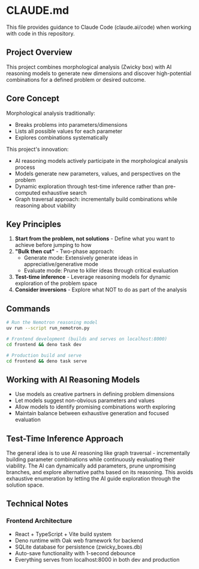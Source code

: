 # CLAUDE.md

This file provides guidance to Claude Code (claude.ai/code) when working with code in this repository.

## Project Overview

This project combines morphological analysis (Zwicky box) with AI reasoning models to generate new dimensions and discover high-potential combinations for a defined problem or desired outcome.

## Core Concept

Morphological analysis traditionally:
- Breaks problems into parameters/dimensions
- Lists all possible values for each parameter
- Explores combinations systematically

This project's innovation:
- AI reasoning models actively participate in the morphological analysis process
- Models generate new parameters, values, and perspectives on the problem
- Dynamic exploration through test-time inference rather than pre-computed exhaustive search
- Graph traversal approach: incrementally build combinations while reasoning about viability

## Key Principles

1. **Start from the problem, not solutions** - Define what you want to achieve before jumping to how
2. **"Bulk then cut"** - Two-phase approach:
   - Generate mode: Extensively generate ideas in appreciative/generative mode
   - Evaluate mode: Prune to killer ideas through critical evaluation
3. **Test-time inference** - Leverage reasoning models for dynamic exploration of the problem space
4. **Consider inversions** - Explore what NOT to do as part of the analysis

## Commands

```bash
# Run the Nemotron reasoning model
uv run --script run_nemotron.py

# Frontend development (builds and serves on localhost:8000)
cd frontend && deno task dev

# Production build and serve
cd frontend && deno task serve
```

## Working with AI Reasoning Models

- Use models as creative partners in defining problem dimensions
- Let models suggest non-obvious parameters and values
- Allow models to identify promising combinations worth exploring
- Maintain balance between exhaustive generation and focused evaluation

## Test-Time Inference Approach

The general idea is to use AI reasoning like graph traversal - incrementally building parameter combinations while continuously evaluating their viability. The AI can dynamically add parameters, prune unpromising branches, and explore alternative paths based on its reasoning. This avoids exhaustive enumeration by letting the AI guide exploration through the solution space.

## Technical Notes

### Frontend Architecture
- React + TypeScript + Vite build system
- Deno runtime with Oak web framework for backend
- SQLite database for persistence (zwicky_boxes.db)
- Auto-save functionality with 1-second debounce
- Everything serves from localhost:8000 in both dev and production

